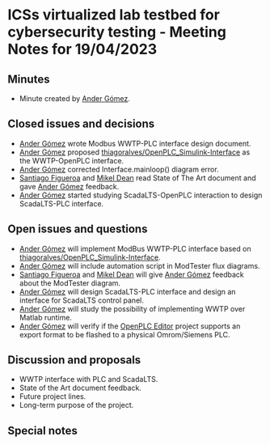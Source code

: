# ICSs virtualized lab testbed for cybersecurity testing - Meeting Notes for 19/04/2023

## Minutes
- Minute created by [Ander Gómez](https://github.com/gomezander).

## Closed issues and decisions
- [Ander Gómez](https://github.com/gomezander) wrote Modbus WWTP-PLC interface design document.
- [Ander Gómez](https://github.com/gomezander) proposed [thiagoralves/OpenPLC_Simulink-Interface](https://github.com/thiagoralves/OpenPLC_Simulink-Interface) as the WWTP-OpenPLC interface.
- [Ander Gómez](https://github.com/gomezander) corrected Interface.mainloop() diagram error.
- [Santiago Figueroa](https://github.com/sfl0r3nz05) and [Mikel Dean](mdeanoses@ceit.es) read State of The Art document and gave [Ander Gómez](https://github.com/gomezander) feedback.
- [Ander Gómez](https://github.com/gomezander) started studying ScadaLTS-OpenPLC interaction  to design ScadaLTS-PLC interface.

## Open issues and questions
- [Ander Gómez](https://github.com/gomezander) will implement ModBus WWTP-PLC interface based on [thiagoralves/OpenPLC_Simulink-Interface](https://github.com/thiagoralves/OpenPLC_Simulink-Interface).
- [Ander Gómez](https://github.com/gomezander) will include automation script in ModTester flux diagrams.
- [Santiago Figueroa](https://github.com/sfl0r3nz05) and [Mikel Dean](mdeanoses@ceit.es) will  give [Ander Gómez](https://github.com/gomezander) feedback about the ModTester diagram.
- [Ander Gómez](https://github.com/gomezander) will design ScadaLTS-PLC interface and design an interface for ScadaLTS control panel.
- [Ander Gómez](https://github.com/gomezander) will study the possibility of implementing WWTP over Matlab runtime.
- [Ander Gómez](https://github.com/gomezander) will verify if the [OpenPLC Editor](https://openplcproject.com/docs/3-1-openplc-editor-overview/) project supports an export format to be flashed to a physical Omrom/Siemens PLC.

## Discussion and proposals
- WWTP interface with PLC and ScadaLTS.
- State of the Art document feedback.
- Future project lines.
- Long-term purpose of the project.

## Special notes
